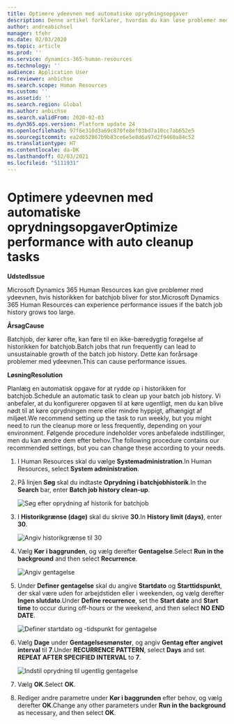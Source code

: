 ```yaml
---
title: Optimere ydeevnen med automatiske oprydningsopgaver
description: Denne artikel forklarer, hvordan du kan løse problemer med ydeevnen af Microsoft Dynamics 365 Human Resources ved at rydde historikken for batchjob.
author: andreabichsel
manager: tfehr
ms.date: 02/03/2020
ms.topic: article
ms.prod: ''
ms.service: dynamics-365-human-resources
ms.technology: ''
audience: Application User
ms.reviewer: anbichse
ms.search.scope: Human Resources
ms.custom: ''
ms.assetid: ''
ms.search.region: Global
ms.author: anbichse
ms.search.validFrom: 2020-02-03
ms.dyn365.ops.version: Platform update 24
ms.openlocfilehash: 97f6e310d3a69c870fe8ef03bd7a10cc7ab652e5
ms.sourcegitcommit: ea2d652867b9b83ce6e5e8d6a97d2f9460a84c52
ms.translationtype: HT
ms.contentlocale: da-DK
ms.lasthandoff: 02/03/2021
ms.locfileid: "5111931"
---
```

# <a name="optimize-performance-with-auto-cleanup-tasks"></a><span data-ttu-id="95f1e-103">Optimere ydeevnen med automatiske oprydningsopgaver</span><span class="sxs-lookup"><span data-stu-id="95f1e-103">Optimize performance with auto cleanup tasks</span></span>

<span data-ttu-id="95f1e-104">**Udsted**</span><span class="sxs-lookup"><span data-stu-id="95f1e-104">**Issue**</span></span>

<span data-ttu-id="95f1e-105">Microsoft Dynamics 365 Human Resources kan give problemer med ydeevnen, hvis historikken for batchjob bliver for stor.</span><span class="sxs-lookup"><span data-stu-id="95f1e-105">Microsoft Dynamics 365 Human Resources can experience performance issues if the batch job history grows too large.</span></span>

<span data-ttu-id="95f1e-106">**Årsag**</span><span class="sxs-lookup"><span data-stu-id="95f1e-106">**Cause**</span></span>

<span data-ttu-id="95f1e-107">Batchjob, der kører ofte, kan føre til en ikke-bæredygtig forøgelse af historikken for batchjob.</span><span class="sxs-lookup"><span data-stu-id="95f1e-107">Batch jobs that run frequently can lead to unsustainable growth of the batch job history.</span></span> <span data-ttu-id="95f1e-108">Dette kan forårsage problemer med ydeevnen.</span><span class="sxs-lookup"><span data-stu-id="95f1e-108">This can cause performance issues.</span></span> 

<span data-ttu-id="95f1e-109">**Løsning**</span><span class="sxs-lookup"><span data-stu-id="95f1e-109">**Resolution**</span></span>

<span data-ttu-id="95f1e-110">Planlæg en automatisk opgave for at rydde op i historikken for batchjob.</span><span class="sxs-lookup"><span data-stu-id="95f1e-110">Schedule an automatic task to clean up your batch job history.</span></span> <span data-ttu-id="95f1e-111">Vi anbefaler, at du konfigurerer opgaven til at køre ugentligt, men du kan blive nødt til at køre oprydningen mere eller mindre hyppigt, afhængigt af miljøet.</span><span class="sxs-lookup"><span data-stu-id="95f1e-111">We recommend setting up the task to run weekly, but you might need to run the cleanup more or less frequently, depending on your environment.</span></span> <span data-ttu-id="95f1e-112">Følgende procedure indeholder vores anbefalede indstillinger, men du kan ændre dem efter behov.</span><span class="sxs-lookup"><span data-stu-id="95f1e-112">The following procedure contains our recommended settings, but you can change these according to your needs.</span></span>

1. <span data-ttu-id="95f1e-113">I Human Resources skal du vælge **Systemadministration**.</span><span class="sxs-lookup"><span data-stu-id="95f1e-113">In Human Resources, select **System administration**.</span></span>

2. <span data-ttu-id="95f1e-114">På linjen **Søg** skal du indtaste **Oprydning i batchjobhistorik**.</span><span class="sxs-lookup"><span data-stu-id="95f1e-114">In the **Search** bar, enter **Batch job history clean-up**.</span></span>

   ![Søg efter oprydning af historik for batchjob](media/talent-batch-history-cleanup-search-bar.png)

3. <span data-ttu-id="95f1e-116">I **Historikgrænse (dage)** skal du skrive **30**.</span><span class="sxs-lookup"><span data-stu-id="95f1e-116">In **History limit (days)**, enter **30**.</span></span>

   ![Angiv historikgrænse til 30](media/talent-batch-history-cleanup-history-limit.png)

4. <span data-ttu-id="95f1e-118">Vælg **Kør i baggrunden**, og vælg derefter **Gentagelse**.</span><span class="sxs-lookup"><span data-stu-id="95f1e-118">Select **Run in the background** and then select **Recurrence**.</span></span>

   ![Angiv gentagelse](media/talent-batch-history-cleanup-recurrence.png)

5. <span data-ttu-id="95f1e-120">Under **Definer gentagelse** skal du angive **Startdato** og **Starttidspunkt**, der skal være uden for arbejdstiden eller i weekenden, og vælg derefter **Ingen slutdato**.</span><span class="sxs-lookup"><span data-stu-id="95f1e-120">Under **Define recurrence**, set the **Start date** and **Start time** to occur during off-hours or the weekend, and then select **NO END DATE**.</span></span> 

   ![Definer startdato og -tidspunkt for gentagelse](media/talent-batch-history-cleanup-define-recurrence.png)

6. <span data-ttu-id="95f1e-122">Vælg **Dage** under **Gentagelsesmønster**, og angiv **Gentag efter angivet interval** til **7**.</span><span class="sxs-lookup"><span data-stu-id="95f1e-122">Under **RECURRENCE PATTERN**, select **Days** and set **REPEAT AFTER SPECIFIED INTERVAL** to **7**.</span></span>

   ![Indstil oprydning til ugentlig gentagelse](media/talent-batch-history-cleanup-recurrence-pattern.png)

7. <span data-ttu-id="95f1e-124">Vælg **OK**.</span><span class="sxs-lookup"><span data-stu-id="95f1e-124">Select **OK**.</span></span>

8. <span data-ttu-id="95f1e-125">Rediger andre parametre under **Kør i baggrunden** efter behov, og vælg derefter **OK**.</span><span class="sxs-lookup"><span data-stu-id="95f1e-125">Change any other parameters under **Run in the background** as necessary, and then select **OK**.</span></span>

